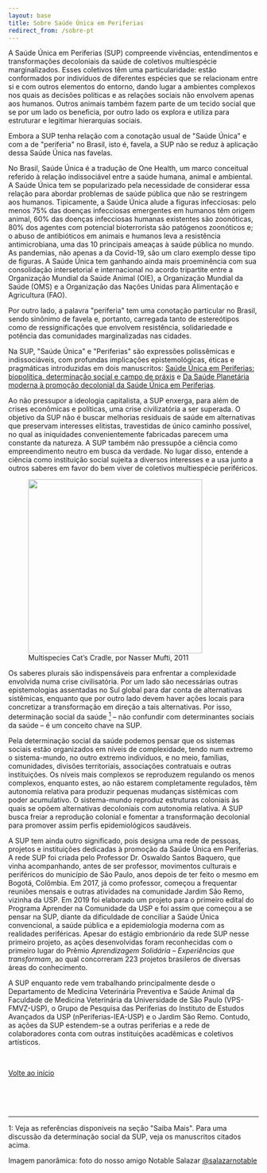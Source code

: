 ```yaml
---
layout: base
title: Sobre Saúde Única em Periferias
redirect_from: /sobre-pt
---
```


A Saúde Única em Periferias (SUP) compreende vivências, entendimentos e transformações decoloniais da saúde de coletivos multiespécie marginalizados. Esses coletivos têm uma particularidade: estão conformados por indivíduos de diferentes espécies que se relacionam entre si e com outros elementos do entorno, dando lugar a ambientes complexos nos quais as decisões políticas e as relações sociais não envolvem apenas aos humanos. Outros animais também fazem parte de um tecido social que  se por um lado os beneficia, por outro lado os explora e utiliza para estruturar e legitimar hierarquias sociais.

Embora a SUP tenha relação com a conotação usual de "Saúde Única" e com a de "periferia" no Brasil, isto é, favela, a SUP não se reduz à aplicação dessa Saúde Única nas favelas.

No Brasil, Saúde Única é a tradução de One Health, um marco conceitual referido à relação indissociável entre a saúde humana, animal e ambiental. A Saúde Única tem se popularizado pela necessidade de considerar essa relação para abordar problemas de saúde pública que não se restringem aos humanos. Tipicamente, a Saúde Única alude a figuras infecciosas: pelo menos 75% das doenças infecciosas emergentes em humanos têm origem animal, 60% das doenças infecciosas humanas existentes são zoonóticas, 80% dos agentes com potencial bioterrorista são patógenos zoonóticos e; o abuso de antibióticos em animais e humanos leva a resistência antimicrobiana, uma das 10 principais ameaças à saúde pública no mundo. As pandemias, não apenas a da Covid-19, são um claro exemplo desse tipo de figuras.  A Saúde Única tem ganhando ainda mais proeminência com sua consolidação intersetorial e internacional no acordo tripartite entre a Organização Mundial da Saúde Animal (OIE), a Organização Mundial da Saúde (OMS) e a Organização das Nações Unidas para Alimentação e Agricultura (FAO).

Por outro lado, a palavra "periferia" tem uma conotação particular no Brasil, sendo sinônimo de favela e, portanto, carregada tanto de estereótipos como de ressignificações que envolvem resistência, solidariedade e potência das comunidades marginalizadas nas cidades. 

Na SUP, "Saúde Única" e "Periferias" são expressões polissêmicas  e indissociáveis, com profundas implicações epistemológicas, éticas e pragmáticas introduzidas em dois manuscritos: [Saúde Única em Periferias: biopolítica, determinação social e campo de práxis](./publicacoes-{{page.lang}}) e [Da Saúde Planetária moderna à promoção decolonial da Saúde Única em Periferias](./publicacoes-{{page.lang}}).

Ao não pressupor a ideologia capitalista, a SUP enxerga, para além de crises econômicas e políticas, uma crise civilizatória a ser superada. O objetivo da SUP não é buscar melhorias residuais de saúde em alternativas que preservam interesses elitistas, travestidas de único caminho possível, no qual as iniquidades convenientemente fabricadas parecem uma constante da natureza. A SUP também não pressupõe a ciência como empreendimento neutro em busca da verdade. No lugar disso, entende a ciência como instituição social sujeita a diversos interesses e a usa junto a outros saberes em favor do bem viver de coletivos multiespécie periféricos.

<figure>
<img class="fig" src="{{root}}/assets/sobre/cat-craddle.jpg" width=350 height=auto >
<figcaption>Multispecies Cat’s Cradle, por Nasser Mufti, 2011</figcaption>
</figure>


Os saberes plurais são indispensáveis para enfrentar a complexidade envolvida numa crise civilisatória. Por um lado são necessárias outras epistemologias assentadas no Sul global para dar conta de alternativas sistêmicas, enquanto que por outro lado devem haver ações locais para concretizar a transformação em direção a tais alternativas. Por isso, determinação social da saúde [<sup>1</sup>](#um) – não confundir com determinantes sociais da saúde – é um conceito chave na SUP.

Pela determinação social da saúde podemos pensar que os sistemas sociais estão organizados em níveis de complexidade, tendo num extremo o sistema-mundo, no outro extremo indivíduos, e no meio, famílias, comunidades, divisões territoriais, associações contratuais e outras instituições. Os níveis mais complexos se reproduzem regulando os menos complexos, enquanto estes, ao não estarem completamente regulados, têm autonomia relativa para produzir pequenas mudanças sistêmicas com poder acumulativo. O sistema-mundo reproduz estruturas coloniais às quais se opõem alternativas decoloniais com autonomia relativa. A SUP busca freiar a reprodução colonial e fomentar a transformação decolonial para promover assim perfis epidemiológicos saudáveis.

A SUP tem ainda outro significado, pois designa uma rede de pessoas, projetos e instituições dedicadas à promoção da Saúde Única em Periferias. A rede SUP foi criada pelo Professor Dr. Oswaldo Santos Baquero, que vinha acompanhando, antes de ser professor, movimentos culturais e periféricos do município de São Paulo, anos depois de ter feito o mesmo em Bogotá, Colômbia. Em 2017, já como professor, começou a frequentar reuniões mensais e outras atividades na comunidade Jardim São Remo, vizinha da USP. Em 2019 foi elaborado um projeto para o primeiro edital do Programa Aprender na Comunidade da USP e foi assim que começou a se pensar na SUP, diante da dificuldade de conciliar a Saúde Única convencional, a saúde pública e a epidemiologia moderna com as realidades periféricas. Apesar do estágio embrionário da rede SUP nesse primeiro projeto, as ações desenvolvidas foram reconhecidas com o primeiro lugar do Prêmio *Aprendizagem Solidária – Experiências que transformam*, ao qual concorreram 223 projetos brasileros de diversas áreas do conhecimento. 

A SUP enquanto rede vem trabalhando principalmente desde o Departamento de Medicina Veterinária Preventiva e Saúde Animal da Faculdade de Medicina Veterinária da Universidade de São Paulo (VPS-FMVZ-USP), o Grupo de Pesquisa das Periferias do Instituto de Estudos Avançados da USP (nPeriferias-IEA-USP) e o Jardim São Remo. Contudo, as ações da SUP estendem-se a outras periferias e a rede de colaboradores conta com outras instituições acadêmicas e coletivos artísticos.

<br>

[Volte ao início](#top)

<br>
<br>
<br>

---

<a name="um">1</a>: Veja as referências disponíveis na seção "Saiba Mais". Para uma discussão da determinação social da SUP, veja os manuscritos citados acima.

Imagem panorâmica: foto do nosso amigo Notable Salazar [@salazarnotable](https://www.instagram.com/salazarnotable/)

